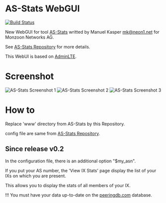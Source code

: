 AS-Stats WebGUI
===============

[![Build Status](https://api.travis-ci.org/nidebr/as-stats-gui.svg)](http://travis-ci.org/nidebr/as-stats-gui)

New WebGUI for tool [AS-Stats](https://github.com/manuelkasper/AS-Stats) writted by Manuel Kasper <mk@neon1.net> for Monzoon Networks AG.

See [AS-Stats Repository](https://github.com/manuelkasper/AS-Stats) for more details.

This WebUI is based on [AdminLTE](https://github.com/almasaeed2010/AdminLTE).

# Screenshot
![AS-Stats Screenshot 1](https://github.com/nidebr/as-stats-gui/raw/master/docs/images/screenshot1.png "AS-Stats Screenshot #1")
![AS-Stats Screenshot 2](https://github.com/nidebr/as-stats-gui/raw/master/docs/images/screenshot2.png "AS-Stats Screenshot #2")
![AS-Stats Screenshot 3](https://github.com/nidebr/as-stats-gui/raw/master/docs/images/screenshot3.png "AS-Stats Screenshot #3")

# How to

Replace 'www' directory from AS-Stats by this Repository.

config file are same from [AS-Stats Repository](https://github.com/manuelkasper/AS-Stats).

## Since release v0.2

In the configuration file, there is an additional option "$my_asn".

If you put your AS number, the 'View IX Stats' page display the list of your IXs on which you are present.

This allows you to display the stats of all members of your IX.

!!! You must have your data up-to-date on the [peeringdb.com](https://www.peeringdb.com/) database.
